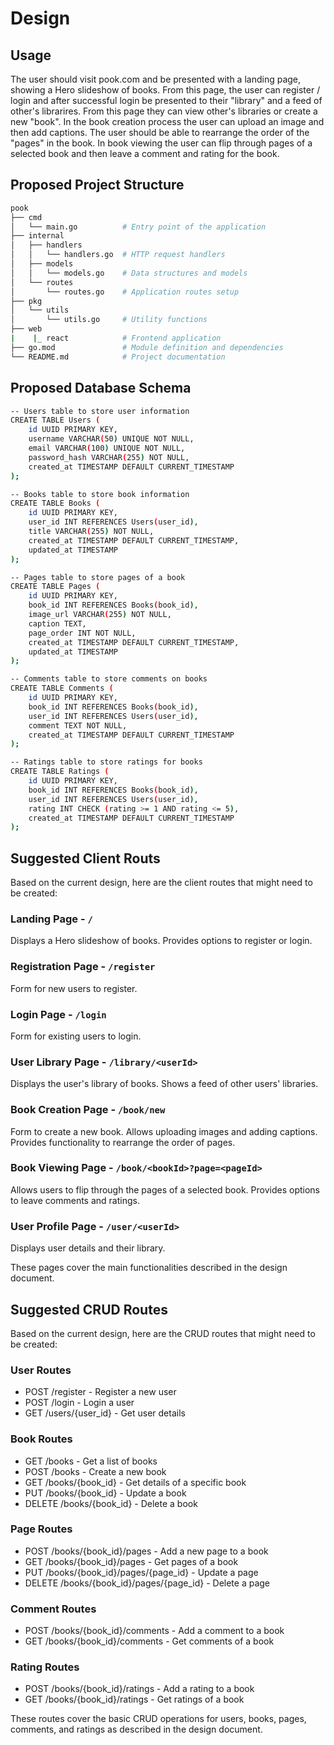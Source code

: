 # Design

## Usage

The user should visit pook.com and be presented with a landing page, showing a Hero slideshow of books. From this page, the
user can register / login and after successful login be presented to their "library" and a feed of other's librarires. From this page
they can view other's libraries or create a new "book". In the book creation process the user can upload an image and then add captions. The user should be able to rearrange the order of the "pages" in the book. In book viewing the user can flip through pages of a selected book and then leave a comment and rating for the book.

## Proposed Project Structure

```sh
pook
├── cmd
│   └── main.go          # Entry point of the application
├── internal
│   ├── handlers
│   │   └── handlers.go  # HTTP request handlers
│   ├── models
│   │   └── models.go    # Data structures and models
│   └── routes
│       └── routes.go    # Application routes setup
├── pkg
│   └── utils
│       └── utils.go     # Utility functions
├── web
|    |_ react            # Frontend application
├── go.mod               # Module definition and dependencies
└── README.md            # Project documentation
```

## Proposed Database Schema

```sh
-- Users table to store user information
CREATE TABLE Users (
    id UUID PRIMARY KEY,
    username VARCHAR(50) UNIQUE NOT NULL,
    email VARCHAR(100) UNIQUE NOT NULL,
    password_hash VARCHAR(255) NOT NULL,
    created_at TIMESTAMP DEFAULT CURRENT_TIMESTAMP
);

-- Books table to store book information
CREATE TABLE Books (
    id UUID PRIMARY KEY,
    user_id INT REFERENCES Users(user_id),
    title VARCHAR(255) NOT NULL,
    created_at TIMESTAMP DEFAULT CURRENT_TIMESTAMP,
    updated_at TIMESTAMP
);

-- Pages table to store pages of a book
CREATE TABLE Pages (
    id UUID PRIMARY KEY,
    book_id INT REFERENCES Books(book_id),
    image_url VARCHAR(255) NOT NULL,
    caption TEXT,
    page_order INT NOT NULL,
    created_at TIMESTAMP DEFAULT CURRENT_TIMESTAMP,
    updated_at TIMESTAMP
);

-- Comments table to store comments on books
CREATE TABLE Comments (
    id UUID PRIMARY KEY,
    book_id INT REFERENCES Books(book_id),
    user_id INT REFERENCES Users(user_id),
    comment TEXT NOT NULL,
    created_at TIMESTAMP DEFAULT CURRENT_TIMESTAMP
);

-- Ratings table to store ratings for books
CREATE TABLE Ratings (
    id UUID PRIMARY KEY,
    book_id INT REFERENCES Books(book_id),
    user_id INT REFERENCES Users(user_id),
    rating INT CHECK (rating >= 1 AND rating <= 5),
    created_at TIMESTAMP DEFAULT CURRENT_TIMESTAMP
);
```

## Suggested Client Routs

Based on the current design, here are the client routes that might need to be created:

### Landing Page - `/`

Displays a Hero slideshow of books.
Provides options to register or login.

### Registration Page - `/register`

Form for new users to register.

### Login Page - `/login`

Form for existing users to login.

### User Library Page - `/library/<userId>`

Displays the user's library of books.
Shows a feed of other users' libraries.

### Book Creation Page - `/book/new`

Form to create a new book.
Allows uploading images and adding captions.
Provides functionality to rearrange the order of pages.

### Book Viewing Page - `/book/<bookId>?page=<pageId>`

Allows users to flip through the pages of a selected book.
Provides options to leave comments and ratings.

### User Profile Page - `/user/<userId>`

Displays user details and their library.

These pages cover the main functionalities described in the design document.

## Suggested CRUD Routes

Based on the current design, here are the CRUD routes that might need to be created:

### User Routes

- POST /register - Register a new user
- POST /login - Login a user
- GET /users/{user_id} - Get user details

### Book Routes

- GET /books - Get a list of books
- POST /books - Create a new book
- GET /books/{book_id} - Get details of a specific book
- PUT /books/{book_id} - Update a book
- DELETE /books/{book_id} - Delete a book

### Page Routes

- POST /books/{book_id}/pages - Add a new page to a book
- GET /books/{book_id}/pages - Get pages of a book
- PUT /books/{book_id}/pages/{page_id} - Update a page
- DELETE /books/{book_id}/pages/{page_id} - Delete a page

### Comment Routes

- POST /books/{book_id}/comments - Add a comment to a book
- GET /books/{book_id}/comments - Get comments of a book

### Rating Routes

- POST /books/{book_id}/ratings - Add a rating to a book
- GET /books/{book_id}/ratings - Get ratings of a book

These routes cover the basic CRUD operations for users, books, pages, comments, and ratings as described in the design document.
